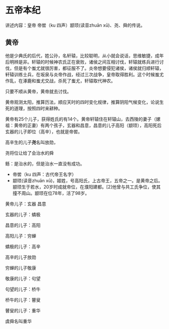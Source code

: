 # 五帝本纪

讲述内容：皇帝 帝喾（ku 四声）颛顼(读音zhuān xū)、尧、舜的传说。

## 黄帝

他是少典氏的后代，姓公孙，名轩辕，比较聪明，从小就会说话，思维敏捷，成年后明辨是非。轩辕的时候神农氏正在衰败，诸侯之间互相讨伐，轩辕就练兵进行讨伐，但是有个蚩尤就很厉害，都征服不了。炎帝想要侵犯诸侯，诸侯就归顺轩辕，轩辕训练士兵，在坂泉与炎帝作战，经过三次战争，皇帝取得胜利。这个时候蚩尤作乱，在涿鹿和蚩尤交战，杀死了蚩尤，轩辕取代神农。

只要不顺从黄帝，黄帝就去讨伐。

黄帝观测太阳，推算历法，顺应天时的四时变化规律，推算阴阳气候变化，论说生死的道理，按照四时来耕种。

黄帝有25个儿子，获得姓氏的有14个。黄帝轩辕住在轩辕山，去西陵的妻子（嫘祖：黄帝的正妻）有两个孩子，玄器和昌意，昌意的儿子高阳（颛顼），高阳死后玄器的儿子即位（高辛），也就是帝喾。

高辛生的儿子**尧**名叫放勋，

尧将位让给了会治水的舜


鲧：是治水的，但是治水一直没有成功。






- 帝喾（ku 四声：古代帝王名字）
- 颛顼(读音zhuān xū)，姬姓，号高阳氏，上古帝王，五帝之一。是黄帝之后。颛顼生于若水，20岁时成就帝位，在濮阳建都。[2]他曾与共工氏争位，使其撞不周山。颛顼在位78年，活了98岁。


黄帝儿子：玄器  昌意

玄器的儿子：蟜极

昌意的儿子：高阳

高阳儿子：穷蝉

蟜极的儿子：高辛

高辛的儿子放勋

穷蝉的儿子敬康

敬康的儿子：句望

句望的儿子：桥牛

桥牛的儿子：瞽叟

瞽叟的儿子：重华

虞舜名叫重华